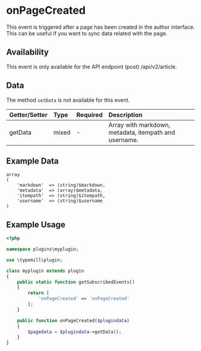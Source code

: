 # onPageCreated

This event is triggered after a page has been created in the author interface. This can be useful if you want to sync data related with the page.

## Availability

This event is only available for the API endpoint (post) /api/v2/article.

## Data

The method `setData` is not available for this event.

| Getter/Setter | Type | Required | Description | 
|:---|:---|:---|:---|
| getData | mixed | - | Array with markdown, metadata, itempath and username. | 

## Example Data

```
array
(
    'markdown'  => (string)$markdown, 
    'metadata'  => (array)$metadata,
    'itempath'  => (string)$itempath,
    'username'  => (string)$username
)
```

## Example Usage

```php
<?php

namespace plugins\myplugin;

use \typemill\plugin;

class myplugin extends plugin
{
    public static function getSubscribedEvents()
    {
        return [
            'onPageCreated' => 'onPageCreated'
        ];
    }

    public function onPageCreated($plugindata)
    {
        $pagedata = $plugindata->getData();
    }
}
```

